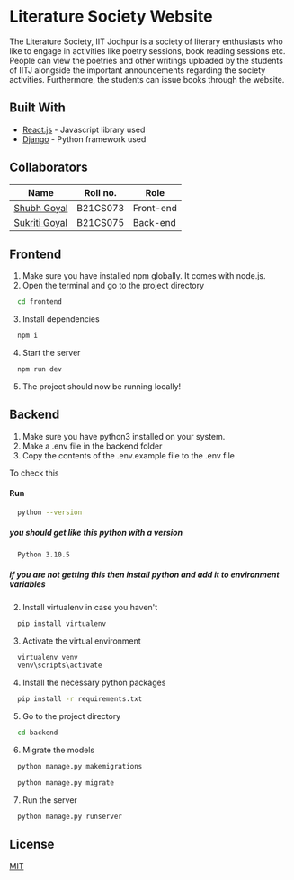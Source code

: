 # Literature Society Website

The Literature Society, IIT Jodhpur is a society of literary enthusiasts who like to engage in activities like poetry sessions, book reading sessions etc. People can view the poetries and other writings uploaded by the students of IITJ alongside the important announcements regarding the society activities. Furthermore, the students can issue books through the website.

## Built With

* [React.js](https://reactjs.org/) - Javascript library used
* [Django](https://www.djangoproject.com/) - Python framework used

## Collaborators
|Name|Roll no.|Role|
|--|--|--|
|[Shubh Goyal](https://github.com/Shubh-Goyal-07)| B21CS073 |Front-end|
|[Sukriti Goyal](https://github.com/s-goyal23)|B21CS075|Back-end|

## Frontend

1. Make sure you have installed npm globally. It comes with node.js.
2.  Open the terminal and go to the project directory

```bash
  cd frontend
```
3. Install dependencies

```bash
  npm i
```
4. Start the server

```bash
  npm run dev
```
5. The project should now be running locally!

## Backend

1. Make sure you have python3 installed on your system.
2. Make a .env file in the backend folder 
2. Copy the contents of the .env.example file to the .env file 

To check this

#### Run
```bash
  python --version
```
##### you should get like this python with a version
```bash
  Python 3.10.5
```

##### if you are not getting this then install python and add it to environment variables
2. Install virtualenv in case you haven't

```bash
  pip install virtualenv 
```
3. Activate the virtual environment

```bash
  virtualenv venv
  venv\scripts\activate
```
4. Install the necessary python packages

```bash
  pip install -r requirements.txt 
```
5. Go to the project directory

```bash
  cd backend
```
6. Migrate the models

```bash
  python manage.py makemigrations
```

```bash
  python manage.py migrate
```
7. Run the server 

```bash
  python manage.py runserver 
```

## License

[MIT](https://choosealicense.com/licenses/mit/)
